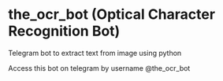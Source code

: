 # the_ocr_bot (Optical Character Recognition Bot)
Telegram bot to extract text from image using python

Access this bot on telegram by username @the_ocr_bot
